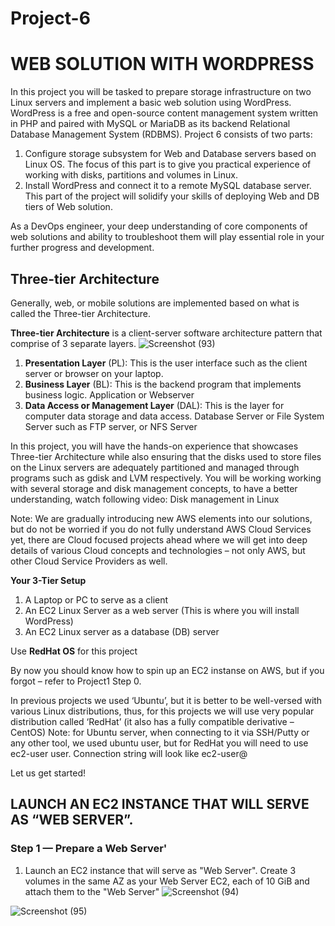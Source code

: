 # Project-6

WEB SOLUTION WITH WORDPRESS
=========

In this project you will be tasked to prepare storage infrastructure on two Linux servers and implement a basic web solution using WordPress. WordPress is a free and open-source content management system written in PHP and paired with MySQL or MariaDB as its backend Relational Database Management System (RDBMS).
Project 6 consists of two parts:
1. Configure storage subsystem for Web and Database servers based on Linux OS. The focus of this part is to give you practical experience of working with disks, partitions and volumes in Linux.
2. Install WordPress and connect it to a remote MySQL database server. This part of the project will solidify your skills of deploying Web and DB tiers of Web solution.

As a DevOps engineer, your deep understanding of core components of web solutions and ability to troubleshoot them will play essential role in your further progress and development.

## Three-tier Architecture

Generally, web, or mobile solutions are implemented based on what is called the Three-tier Architecture.

**Three-tier Architecture** is a client-server software architecture pattern that comprise of 3 separate layers.
![Screenshot (93)](https://user-images.githubusercontent.com/111396874/227518781-84597f34-4a00-4525-886b-29289d5e20b1.png)

1. **Presentation Layer** (PL): This is the user interface such as the client server or browser on your laptop.
2. **Business Layer** (BL): This is the backend program that implements business logic. Application or Webserver
3. **Data Access or Management Layer** (DAL): This is the layer for computer data storage and data access. Database Server or File System Server such as FTP server, or NFS Server

In this project, you will have the hands-on experience that showcases Three-tier Architecture while also ensuring that the disks used to store files on the Linux servers are adequately partitioned and managed through programs such as gdisk and LVM respectively.
You will be working working with several storage and disk management concepts, to have a better understanding, watch following video:
Disk management in Linux

Note: We are gradually introducing new AWS elements into our solutions, but do not be worried if you do not fully understand AWS Cloud Services yet, there are Cloud focused projects ahead where we will get into deep details of various Cloud concepts and technologies – not only AWS, but other Cloud Service Providers as well.

**Your 3-Tier Setup**

1. A Laptop or PC to serve as a client
2. An EC2 Linux Server as a web server (This is where you will install WordPress)
3. An EC2 Linux server as a database (DB) server

Use **RedHat OS** for this project

By now you should know how to spin up an EC2 instanse on AWS, but if you forgot – refer to Project1 Step 0.

In previous projects we used ‘Ubuntu’, but it is better to be well-versed with various Linux distributions, thus, for this projects we will use very popular distribution called ‘RedHat’ (it also has a fully compatible derivative – CentOS)
Note: for Ubuntu server, when connecting to it via SSH/Putty or any other tool, we used ubuntu user, but for RedHat you will need to use ec2-user user. Connection string will look like ec2-user@<Public-IP>

Let us get started!
  
## LAUNCH AN EC2 INSTANCE THAT WILL SERVE AS “WEB SERVER”.
### Step 1 — Prepare a Web Server'

1. Launch an EC2 instance that will serve as "Web Server". Create 3 volumes in the same AZ as your Web Server EC2, each of 10 GiB and attach them to the "Web Server"
![Screenshot (94)](https://user-images.githubusercontent.com/111396874/227520365-46e28012-b38e-429a-a180-b2ee505fa0c2.png)

![Screenshot (95)](https://user-images.githubusercontent.com/111396874/227520288-e8354e10-f5d8-4fa8-9f9c-75b9c3a6e099.png)

  
  

